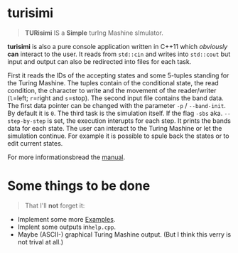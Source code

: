 turisimi
========

> **TURisimi** IS a **Simple** turIng Mashine sImulator.

**turisimi** is also a pure console application written in C++11 which *obviously* **can** interact to the user. It reads from `std::cin` and writes into `std::cout` but input and output can also be redirected into files for each task.

First it reads the IDs of the accepting states and some 5-tuples standing for the Turing Mashine. The tuples contain of the conditional state, the read condition, the character to write and the movement of the reader/writer (`l`=left; `r`=right and `s`=stop).
The second input file contains the band data. The first data pointer can be changed with the parameter `-p` / `--band-init`. By default it is `0`.
The third task is the simulation itself. If the flag `-sbs` aka. `--step-by-step` is set, the execution interupts for each step. It prints the bands data for each state. The user can interact to the Turing Mashine or let the simulation continue. For example it is possible to spule back the states or to edit current states.

For more informationsbread the [manual](docu/manual.md).

Some things to be done
===

> That I'll **not** forget it:

 * Implement some more [Examples](Examples).
 * Implent some outputs in`help.cpp`.
 * Maybe (ASCII-) graphical Turing Mashine output. (But I think this verry is not trival at all.)
